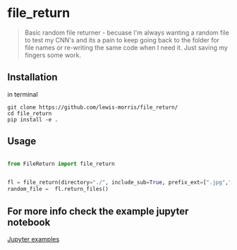 # file_return

> Basic random file returner - becuase I'm always wanting a random file to test my CNN's and its a pain to keep going back to the folder for file names or re-writing the same code when I need it. Just saving my fingers some work.


## Installation 

in terminal 

```
git clone https://github.com/lewis-morris/file_return/
cd file_return
pip install -e .

```

## Usage

```python

from FileReturn import file_return


fl = file_return(directory="./", include_sub=True, prefix_ext=[".jpg",".png"], return_list=False )
random_file =  fl.return_files()

```

## For more info check the example jupyter notebook

[Jupyter examples](./examples.ipynb)

